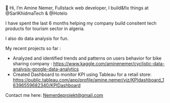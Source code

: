 👋  Hi, I’m Amine Nemer, Fullstack web developer, I build&fix things at @SarlKhidmaTech & @Hotelo 

I have spent the last 6 months helping my company build consitent tech products for tourism sector in algeria.   

I also do data analysis for fun.

My recent projects so far : 

- Analyzed and identified trends and patterns on users behavior for bike sharing company : https://www.kaggle.com/aminenemer/cyclistic-data-analysis-google-data-analytics
- Created Dashboard to monitor KPI using Tableau for a retail store: https://public.tableau.com/app/profile/amine.nemer/viz/KPIdashboard_16396559682340/KPIDashboard

Contact me here: Nemerdeprojekt@gmail.com

<!---
nmramine/nmramine is a ✨ special ✨ repository because its `README.md` (this file) appears on your GitHub profile.
You can click the Preview link to take a look at your changes.
--->
